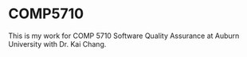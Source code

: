 # COMP5710
This is my work for COMP 5710 Software Quality Assurance at Auburn University with Dr. Kai Chang.
